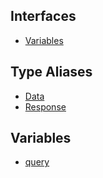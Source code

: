 ## Interfaces

- [Variables](api/namespaces%5Cqueries%5Cnamespaces%5CGetFeedbackReplies%5Cinterfaces%5CVariables.md)

## Type Aliases

- [Data](api/namespaces%5Cqueries%5Cnamespaces%5CGetFeedbackReplies%5Ctype-aliases%5CData.md)
- [Response](api/namespaces%5Cqueries%5Cnamespaces%5CGetFeedbackReplies%5Ctype-aliases%5CResponse.md)

## Variables

- [query](api/namespaces%5Cqueries%5Cnamespaces%5CGetFeedbackReplies%5Cvariables%5Cquery.md)
